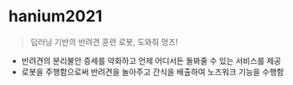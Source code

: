 # hanium2021

> 딥러닝 기반의 반려견 훈련 로봇, 도와줘 멍즈!

- 반려견의 분리불안 증세를 약화하고 언제 어디서든 돌봐줄 수 있는 서비스를 제공
- 로봇을 주행함으로써 반려견을 놀아주고 간식을 배출하여 노즈워크 기능을 수행함
